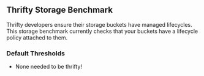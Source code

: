 ## Thrifty Storage Benchmark

Thrifty developers ensure their storage buckets have managed lifecycles. This
storage benchmark currently checks that your buckets have a lifecycle policy
attached to them.

### Default Thresholds

- None needed to be thrifty!
